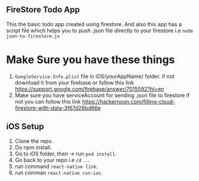 ## FireStore Todo App
This the basic todo app created using firestore.
And also this app has a script file which helps you to push .json file directly to your firestore
i.e `node json-to-firestore.js`

# Make Sure you have these things
1. `GoogleService-Info.plist` file in iOS/yourAppName/ folder.
 if not download it from your firebase or follow this link https://support.google.com/firebase/answer/7015592?hl=en
2. Make sure you have serviceAccount for sending .json file to firestore if not you can follow this link https://hackernoon.com/filling-cloud-firestore-with-data-3f67d26bd66e

## iOS Setup
1. Clone the repo.
2. Do npm install.
3. Go to iOS folder, then -> run `pod install`.
4. Go back to your repo i.e `cd ..`.
5. run command `react-native link`.
6. run comman `react-native run-ios`.

